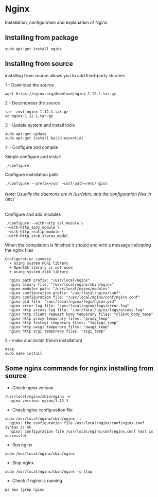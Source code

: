 # Nginx
Installation, configuration and explanation of Nginx

## Installing from package
```
sudo apt-get install nginx
```
## Installing from source

installing from source allows you to add third-party libraries

1 - Download the source
```
wget https://nginx.org/download/nginx-1.12.1.tar.gz
```
2 - Decompress the source
```
tar -zxvf nginx-1.12.1.tar.gz 
cd nginx-1.12.1.tar.gz
```
3 - Update system and install tools
```
sudo apt-get update
sudo apt-get install build-essential
```

4 - Configure and compile

Simple configure and install
```
./configure
```
Configure installation path
```
./configure --prefix=/usr —conf-path=/etc/nginx
```
###### Note: Usually the daemons are in /usr/sbin, and the configuration files in /etc/

Configure and add modules

```
./configure --with-http_ssl_module \
--with-http_spdy_module \
--with-http_realip_module \
--with-http_stub_status_modul
```
When the compilation is finished it should end with a message indicating the nginx files

```
Configuration summary
  + using system PCRE library
  + OpenSSL library is not used
  + using system zlib library

  nginx path prefix: "/usr/local/nginx"
  nginx binary file: "/usr/local/nginx/sbin/nginx"
  nginx modules path: "/usr/local/nginx/modules"
  nginx configuration prefix: "/usr/local/nginx/conf"
  nginx configuration file: "/usr/local/nginx/conf/nginx.conf"
  nginx pid file: "/usr/local/nginx/logs/nginx.pid"
  nginx error log file: "/usr/local/nginx/logs/error.log"
  nginx http access log file: "/usr/local/nginx/logs/access.log"
  nginx http client request body temporary files: "client_body_temp"
  nginx http proxy temporary files: "proxy_temp"
  nginx http fastcgi temporary files: "fastcgi_temp"
  nginx http uwsgi temporary files: "uwsgi_temp"
  nginx http scgi temporary files: "scgi_temp"
```

5 - make and install (finish installation)
```
make
sudo make install
```
## Some nginx commands for nginx installing from source

- Check nginx version
```
/usr/local/nginx/sbin/nginx -v
  nginx version: nginx/1.12.1
```
- Check nginx configuration file
```
sudo /usr/local/nginx/sbin/nginx -t
  nginx: the configuration file /usr/local/nginx/conf/nginx.conf syntax is ok
  nginx: configuration file /usr/local/nginx/conf/nginx.conf test is successful
```
- Run nginx
```
sudo /usr/local/nginx/sbin/nginx
```
- Stop nginx
```
sudo /usr/local/nginx/sbin/nginx -s stop
```
- Check if nginx is running
```
ps aux |grep nginx
```

